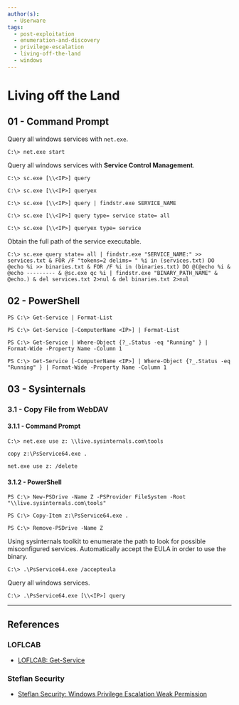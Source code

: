 ```yaml
---
author(s):
  - Userware
tags:
  - post-exploitation
  - enumeration-and-discovery
  - privilege-escalation
  - living-off-the-land
  - windows
---
```

# Living off the Land

## 01 - Command Prompt

Query all windows services with `net.exe`.

```
C:\> net.exe start
```

Query all windows services with **Service Control Management**.

```
C:\> sc.exe [\\<IP>] query

C:\> sc.exe [\\<IP>] queryex

C:\> sc.exe [\\<IP>] query | findstr.exe SERVICE_NAME

C:\> sc.exe [\\<IP>] query type= service state= all

C:\> sc.exe [\\<IP>] queryex type= service
```

Obtain the full path of the service executable.

```
C:\> sc.exe query state= all | findstr.exe "SERVICE_NAME:" >> services.txt & FOR /F "tokens=2 delims= " %i in (services.txt) DO @echo %i >> binaries.txt & FOR /F %i in (binaries.txt) DO @(@echo %i & @echo --------- & @sc.exe qc %i | findstr.exe "BINARY_PATH_NAME" & @echo.) & del services.txt 2>nul & del binaries.txt 2>nul
```

## 02 - PowerShell

```
PS C:\> Get-Service | Format-List

PS C:\> Get-Service [-ComputerName <IP>] | Format-List

PS C:\> Get-Service | Where-Object {?_.Status -eq "Running" } | Format-Wide -Property Name -Column 1

PS C:\> Get-Service [-ComputerName <IP>] | Where-Object {?_.Status -eq "Running" } | Format-Wide -Property Name -Column 1
```

## 03 - Sysinternals

### 3.1 - Copy File from WebDAV

#### 3.1.1 - Command Prompt

```
C:\> net.exe use z: \\live.sysinternals.com\tools

copy z:\PsService64.exe .

net.exe use z: /delete
```

#### 3.1.2 - PowerShell

```
PS C:\> New-PSDrive -Name Z -PSProvider FileSystem -Root "\\live.sysinternals.com\tools"

PS C:\> Copy-Item z:\PsService64.exe .

PS C:\> Remove-PSDrive -Name Z
```

Using sysinternals toolkit to enumerate the path to look for possible misconfigured services. Automatically accept the EULA in order to use the binary.

```
C:\> .\PsService64.exe /accepteula
```

Query all windows services.

```
C:\> .\PsService64.exe [\\<IP>] query
```

---
## References

### LOFLCAB

- [LOFLCAB: Get-Service](https://lofl-project.github.io/loflcab/Cmdlets/Get-Service/)

### Steflan Security

- [Steflan Security: Windows Privilege Escalation Weak Permission](https://steflan-security.com/windows-privilege-escalation-weak-permission/)